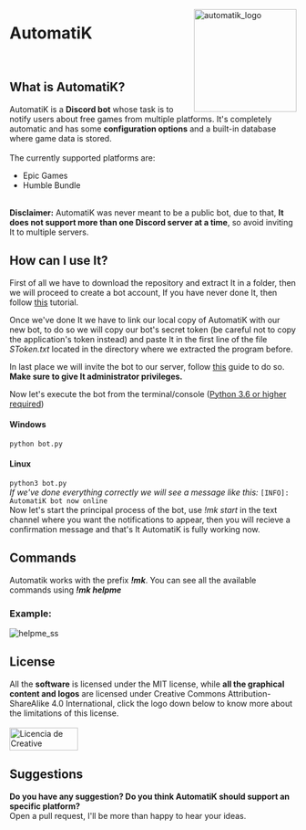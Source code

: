 <img src="https://i.imgur.com/GfImWOy.png" alt="automatik_logo" align="right" width="180" height="180"></img>
<h1>AutomatiK</h1>
</br>
<h2>What is AutomatiK?</h2>
AutomatiK is a <b>Discord bot</b> whose task is to notify users about free games from multiple platforms. It's completely automatic and has some <b>configuration options</b> and a built-in database where game data is stored.
</br>
</br>
The currently supported platforms are:

- Epic Games
- Humble Bundle
</br>
<b>Disclaimer:</b> AutomatiK was never meant to be a public bot, due to that, <b>It does not support more than one Discord server at a time</b>, so avoid inviting It to multiple servers.

<h2>How can I use It?</h2>

First of all we have to download the repository and extract It in a folder, then we will proceed to create a bot account, If you have never done It, then follow <a href="https://discordpy.readthedocs.io/en/latest/discord.html#creating-a-bot-account">this</a> tutorial. 

Once we've done It we have to link our local copy of AutomatiK with our new bot, to do so we will copy our bot's secret token (be careful not to copy the application's token instead) and paste It in the first line of the file <i>SToken.txt</i> located in the directory where we extracted the program before.

In last place we will invite the bot to our server, follow <a href="https://discordpy.readthedocs.io/en/latest/discord.html#inviting-your-bot">this</a> guide to do so. <b>Make sure to give It administrator privileges.</b>

Now let's execute the bot from the terminal/console (<a href="https://www.python.org/downloads/">Python 3.6 or higher required</a>)
<h4>Windows</h4>

`python bot.py`
<h4>Linux</h4>

`python3 bot.py`
</br>
<i>If we've done everything correctly we will see a message like this:</i> `[INFO]: AutomatiK bot now online`
</br>
Now let's start the principal process of the bot, use <i>!mk start</i> in the text channel where you want the notifications to appear, then you will recieve a confirmation message and that's It AutomatiK is fully working now.
</br>
<h2>Commands</h2>
Automatik works with the prefix <b><i>!mk</i></b>. 
You can see all the available commands using <b><i>!mk helpme</i></b>
<h3>Example:</h3> <img src="https://i.imgur.com/R5fG9GI.png" alt="helpme_ss"></img>
<h2>License</h2>
All the <b>software</b> is licensed under the MIT license, while <b>all the graphical content and logos</b> are licensed under Creative Commons Attribution-ShareAlike 4.0 International, click the logo down below to know more about the limitations of this license.
</br>
</br>
<a rel="license" href="http://creativecommons.org/licenses/by-sa/4.0/"><img alt="Licencia de Creative Commons" src="https://i.imgur.com/X9WYkk1.png" width="120" height="40"></a>
<h2>Suggestions</h2>
<b>Do you have any suggestion? Do you think AutomatiK should support an specific platform?</b>
</br>
Open a pull request, I'll be more than happy to hear your ideas.
